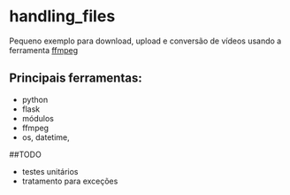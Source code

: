 # handling_files

Pequeno exemplo para download, upload e conversão de vídeos usando a ferramenta [ffmpeg](https://www.ffmpeg.org/download.html)

## Principais ferramentas:
* python
* flask
* módulos
* ffmpeg
* os, datetime, 

##TODO

* testes unitários
* tratamento para exceções
